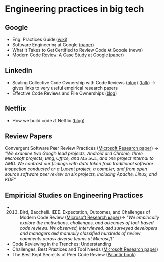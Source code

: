 # Engineering practices in big tech

## Google
* Eng. Practices Guide ([wiki](https://google.github.io/eng-practices/))
* Software Engineering at Google ([paper](https://arxiv.org/pdf/1702.01715.pdf))
* What It Takes to Get Certified to Review Code At Google ([news](https://dev.to/pullrequest/getting-the-certification-to-review-code-at-google-55ng))
* Modern Code Review: A Case Study at Google ([paper](https://storage.googleapis.com/pub-tools-public-publication-data/pdf/80735342aebcbfc8af4878373f842c25323cb985.pdf))

## LinkedIn
* Scaling Collective Code Ownership with Code Reviews ([blog](https://engineering.linkedin.com/blog/2018/06/scaling-collective-code-ownership-with-code-reviews)) ([talk](https://scna.softwarecraftsmanship.org/#7)) -> gives links to very useful empirical research papers
* Effective Code Reviews and File Ownerships ([blog](https://engineering.linkedin.com/blog/2016/01/effective-code-reviews-and-file-ownerships))

## Netflix
* How we build code at Netflix ([blog](https://medium.com/netflix-techblog/how-we-build-code-at-netflix-c5d9bd727f15))

## Review Papers
Convergent Software Peer Review Practices ([Microsoft Research paper](https://www.microsoft.com/en-us/research/publication/convergent-software-peer-review-practices/)) -> *"We examine two Google lead projects, Android and Chrome, three Microsoft projects, Bing, Office, and MS SQL, and one project internal to AMD. We contrast our findings with data taken from traditional software inspection conducted on a Lucent project, a compiler, and from open source software peer review on six projects, including Apache, Linux, and KDE"*

## Empiricial Studies on Engineering Practices
* 2013. Bird, Bacchelli. IEEE. Expectation, Outcomes, and Challenges of Modern Code Review ([Microsoft Research paper](https://www.microsoft.com/en-us/research/publication/expectations-outcomes-and-challenges-of-modern-code-review/))-> *"We empirically explore the motivations, challenges, and outcomes of tool-based code reviews. We observed, interviewed, and surveyed developers and managers and manually classified hundreds of review comments across diverse teams at Microsoft"*
* Code Reviewing in the Trenches: Understanding
* Challenges, Best Practices and Tool Needs ([Microsoft Research paper](https://www.microsoft.com/en-us/research/wp-content/uploads/2016/05/MS-Code-Review-Tech-Report-MSR-TR-2016-27.pdf))
* The Best Kept Secrects of Peer Code Review ([Palantir book](https://smartbear.com/resources/ebooks/best-kept-secrets-of-code-review/))
